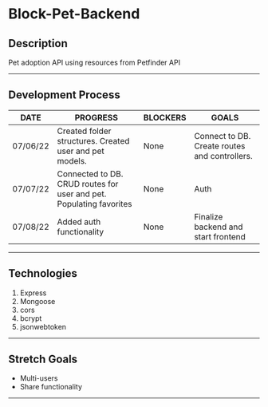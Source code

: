 # Block-Pet-Backend

## Description
Pet adoption API using resources from Petfinder API

***

## Development Process

DATE | PROGRESS | BLOCKERS | GOALS
------ | ------ | ------ | ------ |
07/06/22 | Created folder structures. Created user and pet models. | None | Connect to DB. Create routes and controllers. |
07/07/22 | Connected to DB. CRUD routes for user and pet. Populating favorites | None | Auth |
07/08/22 | Added auth functionality | None | Finalize backend and start frontend |


***

## Technologies

1. Express
2. Mongoose
3. cors
4. bcrypt
5. jsonwebtoken

***

## Stretch Goals

- Multi-users
- Share functionality

***

